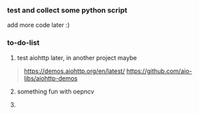 ### test and collect some python script

add more code later :) 


### to-do-list 
1. test aiohttp later, in another project maybe 
> https://demos.aiohttp.org/en/latest/
> https://github.com/aio-libs/aiohttp-demos 
> 

2. something fun with oepncv

3.  

